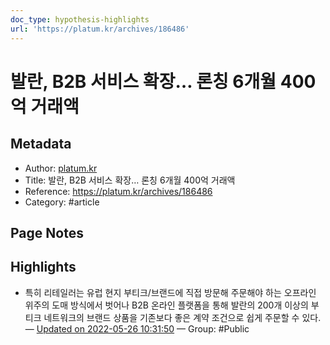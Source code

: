 ```yaml
---
doc_type: hypothesis-highlights
url: 'https://platum.kr/archives/186486'
---
```


# 발란, B2B 서비스 확장… 론칭 6개월 400억 거래액

## Metadata
- Author: [platum.kr]()
- Title: 발란, B2B 서비스 확장… 론칭 6개월 400억 거래액
- Reference: https://platum.kr/archives/186486
- Category: #article

## Page Notes
## Highlights
- 특히 리테일러는 유럽 현지 부티크/브랜드에 직접 방문해 주문해야 하는 오프라인 위주의 도매 방식에서 벗어나 B2B 온라인 플랫폼을 통해 발란의 200개 이상의 부티크 네트워크의 브랜드 상품을 기존보다 좋은 계약 조건으로 쉽게 주문할 수 있다. — [Updated on 2022-05-26 10:31:50](https://hyp.is/nWwHDtyTEey1Bk-9pLBJ-w/platum.kr/archives/186486) — Group: #Public



